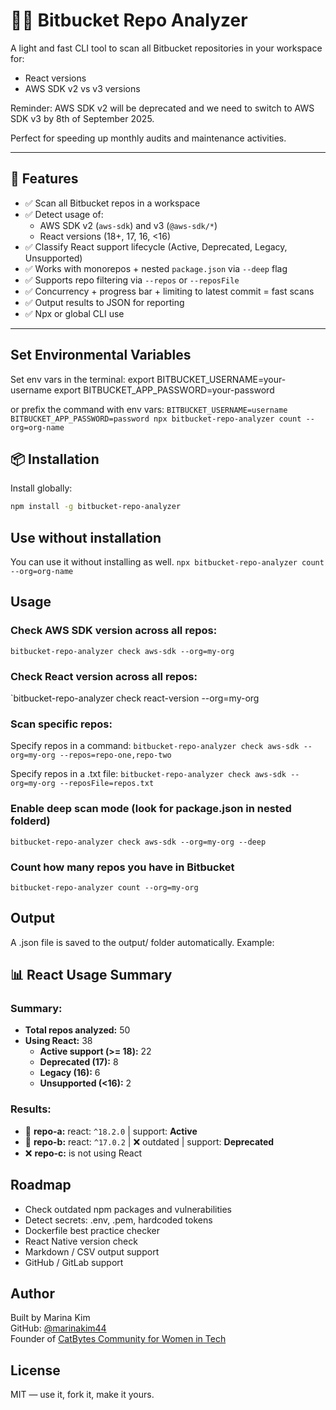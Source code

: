 # 🕵️‍♀️ Bitbucket Repo Analyzer

A light and fast CLI tool to scan all Bitbucket repositories in your workspace for:

- React versions
- AWS SDK v2 vs v3 versions

Reminder: AWS SDK v2 will be deprecated and we need to switch to AWS SDK v3 by 8th of September 2025.

Perfect for speeding up monthly audits and maintenance activities.

---

## 🚀 Features

- ✅ Scan all Bitbucket repos in a workspace
- ✅ Detect usage of:
  - AWS SDK v2 (`aws-sdk`) and v3 (`@aws-sdk/*`)
  - React versions (18+, 17, 16, <16)
- ✅ Classify React support lifecycle (Active, Deprecated, Legacy, Unsupported)
- ✅ Works with monorepos + nested `package.json` via `--deep` flag
- ✅ Supports repo filtering via `--repos` or `--reposFile`
- ✅ Concurrency + progress bar + limiting to latest commit = fast scans
- ✅ Output results to JSON for reporting
- ✅ Npx or global CLI use

---

## Set Environmental Variables

Set env vars in the terminal:
export BITBUCKET_USERNAME=your-username
export BITBUCKET_APP_PASSWORD=your-password

or prefix the command with env vars:
`BITBUCKET_USERNAME=username BITBUCKET_APP_PASSWORD=password npx bitbucket-repo-analyzer count --org=org-name`

## 📦 Installation

Install globally:

```bash
npm install -g bitbucket-repo-analyzer
```

## Use without installation

You can use it without installing as well.
`npx bitbucket-repo-analyzer count --org=org-name`

## Usage

### Check AWS SDK version across all repos:

`bitbucket-repo-analyzer check aws-sdk --org=my-org`

### Check React version across all repos:

`bitbucket-repo-analyzer check react-version --org=my-org

### Scan specific repos:

Specify repos in a command:
`bitbucket-repo-analyzer check aws-sdk --org=my-org --repos=repo-one,repo-two`

Specify repos in a .txt file:
`bitbucket-repo-analyzer check aws-sdk --org=my-org --reposFile=repos.txt`

### Enable deep scan mode (look for package.json in nested folderd)

`bitbucket-repo-analyzer check aws-sdk --org=my-org --deep`

### Count how many repos you have in Bitbucket

`bitbucket-repo-analyzer count --org=my-org`

## Output

A .json file is saved to the output/ folder automatically.
Example:

## 📊 React Usage Summary

### Summary:

- **Total repos analyzed:** 50
- **Using React:** 38
  - **Active support (>= 18):** 22
  - **Deprecated (17):** 8
  - **Legacy (16):** 6
  - **Unsupported (<16):** 2

### Results:

- 🔎 **repo-a:** react: `^18.2.0` | support: **Active**
- 🔎 **repo-b:** react: `^17.0.2` | ❌ outdated | support: **Deprecated**
- ❌ **repo-c:** is not using React

## Roadmap

- Check outdated npm packages and vulnerabilities
- Detect secrets: .env, .pem, hardcoded tokens
- Dockerfile best practice checker
- React Native version check
- Markdown / CSV output support
- GitHub / GitLab support

## Author

Built by Marina Kim  
GitHub: [@marinakim44](https://github.com/marinakim44)  
Founder of [CatBytes Community for Women in Tech](https://www.catbytes.io)

## License

MIT — use it, fork it, make it yours.
